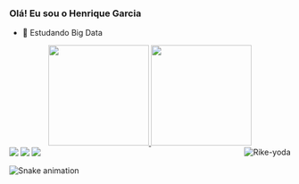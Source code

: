 ### Olá! Eu sou o Henrique Garcia
- 🌱 Estudando Big Data

<div align="center">
  <a href="https://github.com/rikegb">
  <img height="180em" src="https://github-readme-stats.vercel.app/api?username=rikegb&show_icons=true&theme=dark&include_all_commits=true&count_private=true"/>
  <img height="180em" src="https://github-readme-stats.vercel.app/api/top-langs/?username=rikegb&layout=compact&langs_count=7&theme=dark"/>
</div>

<div>
   <a href = "https://www.linkedin.com/in/henrique-garcia-barbais-892234247/"><img src="https://img.shields.io/badge/LinkedIn-0077B5?style=for-the-badge&logo=linkedin&logoColor=white" target="_blank"></a>
    <a href = "https://www.instagram.com/rike_gb/"><img src="https://img.shields.io/badge/Instagram-E4405F?style=for-the-badge&logo=instagram&logoColor=white" target="_blank"></a>
    <a href = "mailto:contato.rikegb@gmail.com"><img src="https://img.shields.io/badge/Gmail-D14836?style=for-the-badge&logo=gmail&logoColor=white" target="_blank"></a>
    <img align="right" alt="Rike-yoda" src="https://cdn.discordapp.com/attachments/948601107402354703/948602113443897454/mandalorian-baby-yoda.gif">
  </div>
     
   ![Snake animation](https://github.com/rikegb/rikegb/blob/output/github-contribution-grid-snake.svg)   
